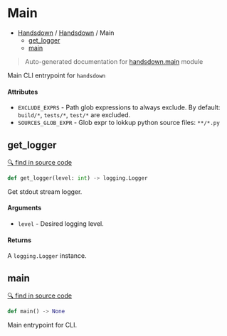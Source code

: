 # Main

- [Handsdown](./README.md) / [Handsdown](./handsdown_index.md) / Main
  - [get_logger](#get_logger)
  - [main](#main)

> Auto-generated documentation for [handsdown.main](../handsdown/main.py) module

Main CLI entrypoint for `handsdown`

#### Attributes

- `EXCLUDE_EXPRS` - Path glob expressions to always exclude.
  By default: `build/*`, `tests/*`, `test/*` are excluded.
- `SOURCES_GLOB_EXPR` - Glob expr to lokkup python source files: `**/*.py`

## get_logger

[🔍 find in source code](../handsdown/main.py#L23)

```python
def get_logger(level: int) -> logging.Logger
```

Get stdout stream logger.

#### Arguments

- `level` - Desired logging level.

#### Returns

A `logging.Logger` instance.

## main

[🔍 find in source code](../handsdown/main.py#L47)

```python
def main() -> None
```

Main entrypoint for CLI.
